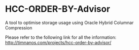 # HCC-ORDER-BY-Advisor
A tool to optimise storage usage using Oracle Hybrid Columnar Compression

Please refer to the following link for all the information:
http://timnanos.com/projects/hcc-order-by-advisor/

